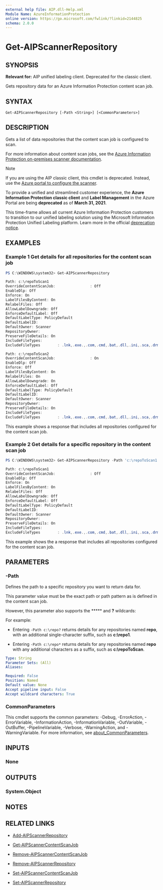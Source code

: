```yaml
---
external help file: AIP.dll-Help.xml
Module Name: AzureInformationProtection
online version: https://go.microsoft.com/fwlink/?linkid=2144825
schema: 2.0.0
---
```


# Get-AIPScannerRepository

## SYNOPSIS
**Relevant for:** AIP unified labeling client. Deprecated for the classic client.

Gets repository data for an Azure Information Protection content scan job.

## SYNTAX

```
Get-AIPScannerRepository [-Path <String>] [<CommonParameters>]
```

## DESCRIPTION
Gets a list of data repositories that the content scan job is configured to scan.

For more information about content scan jobs, see the [Azure Information Protection on-premises scanner documentation](/information-protection/deploy-aip-scanner-configure-install#create-a-content-scan-job).

> [!NOTE]
> If you are using the AIP classic client, this cmdlet is deprecated. Instead, use the [Azure portal to configure the scanner](/information-protection/deploy-aip-scanner-classic).
> 
> To provide a unified and streamlined customer experience, the **Azure Information Protection classic client** and **Label Management** in the Azure Portal are being **deprecated** as of **March 31, 2021**. 
> 
> This time-frame allows all current Azure Information Protection customers to transition to our unified labeling solution using the Microsoft Information Protection Unified Labeling platform. Learn more in the official [deprecation notice](https://aka.ms/aipclassicsunset).
>

## EXAMPLES

### Example 1 Get details for all repositories for the content scan job
```powershell
PS C:\WINDOWS\system32> Get-AIPScannerRepository

Path: c:\repoToScan1
OverrideContentScanJob:                : Off
EnableDlp: Off
Enforce: On
LabelFilesByContent: On
RelabelFiles: Off
AllowLabelDowngrade: Off
EnforceDefaultLabel: Off
DefaultLabelType: PolicyDefault
DefaultLabelID: 
DefaultOwner: Scanner
RepositoryOwner:
PreserveFileDetails: On
IncludeFileTypes: 
ExcludeFileTypes        : .lnk,.exe.,.com,.cmd,.bat,.dll,.ini,.sca,.drm,.sys,.cpl,.inf,.drv,.dat,.tmp,.msp,.msi,.pdb,.jar,.ocx,.rtf,.rar,.msg

Path: c:\repoToScan2
OverrideContentScanJob:                : On
EnableDlp: Off
Enforce: Off
LabelFilesByContent: On
RelabelFiles: On
AllowLabelDowngrade: On
EnforceDefaultLabel: Off
DefaultLabelType: PolicyDefault
DefaultLabelID: 
DefaultOwner: Scanner
RepositoryOwner:
PreserveFileDetails: On
IncludeFileTypes: 
ExcludeFileTypes        : .lnk,.exe.,.com,.cmd,.bat,.dll,.ini,.sca,.drm,.sys,.cpl,.inf,.drv,.dat,.tmp,.msp,.msi,.pdb,.jar,.ocx,.rtf,.rar,.msg

```

This example shows a response that includes all repositories configured for the content scan job.

### Example 2 Get details for a specific repository in the content scan job
```powershell
PS C:\WINDOWS\system32> Get-AIPScannerRepository -Path 'c:\repoToScan1'

Path: c:\repoToScan1
OverrideContentScanJob:                : Off
EnableDlp: Off
Enforce: On
LabelFilesByContent: On
RelabelFiles: Off
AllowLabelDowngrade: Off
EnforceDefaultLabel: Off
DefaultLabelType: PolicyDefault
DefaultLabelID: 
DefaultOwner: Scanner
RepositoryOwner:
PreserveFileDetails: On
IncludeFileTypes: 
ExcludeFileTypes        : .lnk,.exe.,.com,.cmd,.bat,.dll,.ini,.sca,.drm,.sys,.cpl,.inf,.drv,.dat,.tmp,.msp,.msi,.pdb,.jar,.ocx,.rtf,.rar,.msg
```

This example shows the a response that includes all repositories configured for the content scan job.

## PARAMETERS

### -Path
Defines the path to a specific repository you want to return data for.

This parameter value must be the exact path or path pattern as is defined in the content scan job.

However, this parameter also supports the ***** and **?** wildcards:

For example:

- Entering `-Path c:\repo?` returns details for any repositories named **repo**, with an additional single-character suffix, such as **c:\repo1**.

- Entering `-Path c:\repo*` returns details for any repositories named **repo** with any additional characters as a suffix, such as **c:\repoToScan**.

```yaml
Type: String
Parameter Sets: (All)
Aliases:

Required: False
Position: Named
Default value: None
Accept pipeline input: False
Accept wildcard characters: True
```

### CommonParameters
This cmdlet supports the common parameters: -Debug, -ErrorAction, -ErrorVariable, -InformationAction, -InformationVariable, -OutVariable, -OutBuffer, -PipelineVariable, -Verbose, -WarningAction, and -WarningVariable. For more information, see [about_CommonParameters](/powershell/module/microsoft.powershell.core/about/about_commonparameters).

## INPUTS

### None

## OUTPUTS

### System.Object
## NOTES

## RELATED LINKS

- [Add-AIPScannerRepository](Add-AIPScannerRepository.md)

- [Get-AIPScannerContentScanJob](Get-AIPScannerContentScanJob.md)

- [Remove-AIPScannerContentScanJob](Remove-AIPScannerContentScanJob.md)

- [Remove-AIPScannerRepository](Remove-AIPScannerRepository.md)

- [Set-AIPScannerContentScanJob](Set-AIPScannerContentScanJob.md)

- [Set-AIPScannerRepository](Set-AIPScannerRepository.md)